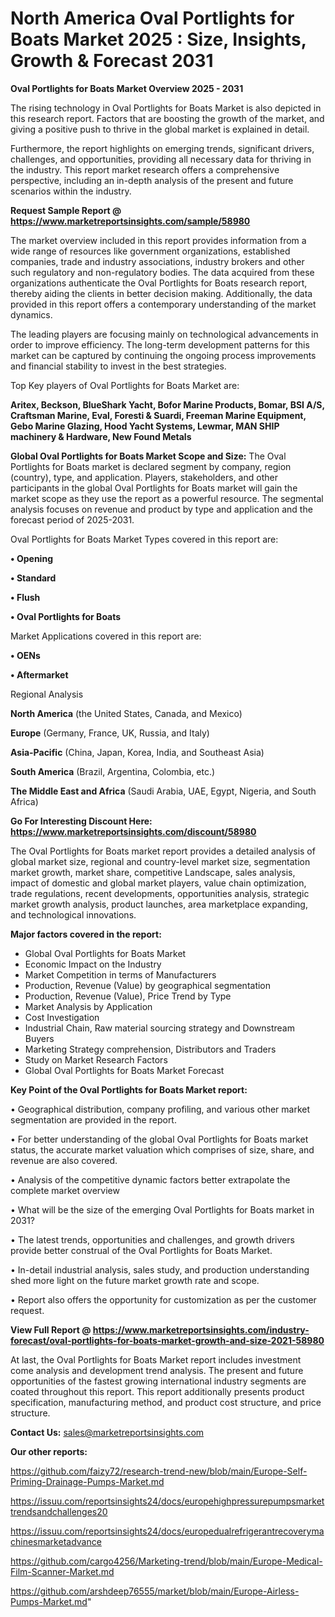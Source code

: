 # North America Oval Portlights for Boats Market 2025 : Size, Insights, Growth & Forecast 2031

<Strong> Oval Portlights for Boats Market Overview 2025 - 2031</strong>

The rising technology in Oval Portlights for Boats Market is also depicted in this research report. Factors that are boosting the growth of the market, and giving a positive push to thrive in the global market is explained in detail.

Furthermore, the report highlights on emerging trends, significant drivers, challenges, and opportunities, providing all necessary data for thriving in the industry. This report market research offers a comprehensive perspective, including an in-depth analysis of the present and future scenarios within the industry.

<strong>Request Sample Report @ <a href=https://www.marketreportsinsights.com/sample/58980>https://www.marketreportsinsights.com/sample/58980</a></strong>

The market overview included in this report provides information from a wide range of resources like government organizations, established companies, trade and industry associations, industry brokers and other such regulatory and non-regulatory bodies. The data acquired from these organizations authenticate the Oval Portlights for Boats research report, thereby aiding the clients in better decision making. Additionally, the data provided in this report offers a contemporary understanding of the market dynamics.

The leading players are focusing mainly on technological advancements in order to improve efficiency. The long-term development patterns for this market can be captured by continuing the ongoing process improvements and financial stability to invest in the best strategies.

Top Key players of Oval Portlights for Boats Market are:

<strong>Aritex, Beckson, BlueShark Yacht, Bofor Marine Products, Bomar, BSI A/S, Craftsman Marine, Eval, Foresti & Suardi, Freeman Marine Equipment, Gebo Marine Glazing, Hood Yacht Systems, Lewmar, MAN SHIP machinery & Hardware, New Found Metals</strong>

<strong><b>Global Oval Portlights for Boats Market Scope and Size:</b></strong>
The Oval Portlights for Boats market is declared segment by company, region (country), type, and application. Players, stakeholders, and other participants in the global Oval Portlights for Boats market will gain the market scope as they use the report as a powerful resource. The segmental analysis focuses on revenue and product by type and application and the forecast period of 2025-2031.

Oval Portlights for Boats Market Types covered in this report are:

<strong>• Opening

• Standard

• Flush

• Oval Portlights for Boats</strong>

Market Applications covered in this report are:

<strong>• OENs

• Aftermarket</strong> 

Regional Analysis

<strong>North America</strong> (the United States, Canada, and Mexico)

<strong>Europe</strong> (Germany, France, UK, Russia, and Italy)

<strong>Asia-Pacific</strong> (China, Japan, Korea, India, and Southeast Asia)

<strong>South America</strong> (Brazil, Argentina, Colombia, etc.)

<strong>The Middle East and Africa</strong> (Saudi Arabia, UAE, Egypt, Nigeria, and South Africa)

<strong>Go For Interesting Discount Here: <a href=https://www.marketreportsinsights.com/discount/58980>https://www.marketreportsinsights.com/discount/58980</a></strong>

The Oval Portlights for Boats market report provides a detailed analysis of global market size, regional and country-level market size, segmentation market growth, market share, competitive Landscape, sales analysis, impact of domestic and global market players, value chain optimization, trade regulations, recent developments, opportunities analysis, strategic market growth analysis, product launches, area marketplace expanding, and technological innovations.

<strong><b>Major factors covered in the report:</b></strong>
<ul>
  <li>Global Oval Portlights for Boats Market </li>
  <li>Economic Impact on the Industry</li>
  <li>Market Competition in terms of Manufacturers</li>
  <li>Production, Revenue (Value) by geographical segmentation</li>
  <li>Production, Revenue (Value), Price Trend by Type</li>
  <li>Market Analysis by Application</li>
  <li>Cost Investigation</li>
  <li>Industrial Chain, Raw material sourcing strategy and Downstream Buyers</li>
  <li>Marketing Strategy comprehension, Distributors and Traders</li>
  <li>Study on Market Research Factors</li>
  <li>Global Oval Portlights for Boats Market Forecast</li>
</ul>

<strong><b>Key Point of the Oval Portlights for Boats Market report:</b></strong>

• Geographical distribution, company profiling, and various other market segmentation are provided in the report.

• For better understanding of the global Oval Portlights for Boats market status, the accurate market valuation which comprises of size, share, and revenue are also covered.

• Analysis of the competitive dynamic factors better extrapolate the complete market overview

• What will be the size of the emerging Oval Portlights for Boats market in 2031?

• The latest trends, opportunities and challenges, and growth drivers provide better construal of the Oval Portlights for Boats Market.

• In-detail industrial analysis, sales study, and production understanding shed more light on the future market growth rate and scope.

• Report also offers the opportunity for customization as per the customer request.

<strong><b>View Full Report @ <a href=https://www.marketreportsinsights.com/industry-forecast/oval-portlights-for-boats-market-growth-and-size-2021-58980>https://www.marketreportsinsights.com/industry-forecast/oval-portlights-for-boats-market-growth-and-size-2021-58980</a></b></strong>


At last, the Oval Portlights for Boats Market report includes investment come analysis and development trend analysis. The present and future opportunities of the fastest growing international industry segments are coated throughout this report. This report additionally presents product specification, manufacturing method, and product cost structure, and price structure.

<strong>Contact Us:</strong>
sales@marketreportsinsights.com

<strong>Our other reports:</strong>

<a href=https://github.com/faizy72/research-trend-new/blob/main/Europe-Self-Priming-Drainage-Pumps-Market.md>https://github.com/faizy72/research-trend-new/blob/main/Europe-Self-Priming-Drainage-Pumps-Market.md</a>

<a href=https://issuu.com/reportsinsights24/docs/europehighpressurepumpsmarkettrendsandchallenges20>https://issuu.com/reportsinsights24/docs/europehighpressurepumpsmarkettrendsandchallenges20</a>

<a href=https://issuu.com/reportsinsights24/docs/europedualrefrigerantrecoverymachinesmarketadvance>https://issuu.com/reportsinsights24/docs/europedualrefrigerantrecoverymachinesmarketadvance</a>

<a href=https://github.com/cargo4256/Marketing-trend/blob/main/Europe-Medical-Film-Scanner-Market.md>https://github.com/cargo4256/Marketing-trend/blob/main/Europe-Medical-Film-Scanner-Market.md</a>

<a href=https://github.com/arshdeep76555/market/blob/main/Europe-Airless-Pumps-Market.md>https://github.com/arshdeep76555/market/blob/main/Europe-Airless-Pumps-Market.md</a>"

